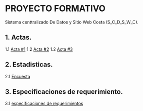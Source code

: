 # PROYECTO FORMATIVO
Sistema centtralizado De Datos y Sitio Web Costa (S_C_D_S_W_C).

## 1. Actas.

  1.1 [Acta #1](https://github.com/CarsOk/2069827_Equipo_04/blob/master/acta01.md)
  1.2 [Acta #2](https://github.com/CarsOk/2069827_Equipo_04/blob/master/Actas/acta02.md)
  1.2 [Acta #3 ](https://github.com/CarsOk/2069827_Equipo_04/blob/master/acta03.md)

## 2. Estadisticas.

  2.1 [Encuesta](https://github.com/CarsOk/2069827_Equipo_04/blob/master/Encuesta.md)

## 3. Especificaciones de requerimiento.

   3.1 [especificaciones de requerimientos](https://github.com/CarsOk/2069827_Equipo_04/commit/7e532f83465c91fe09734b7870da61eadc52192e)
